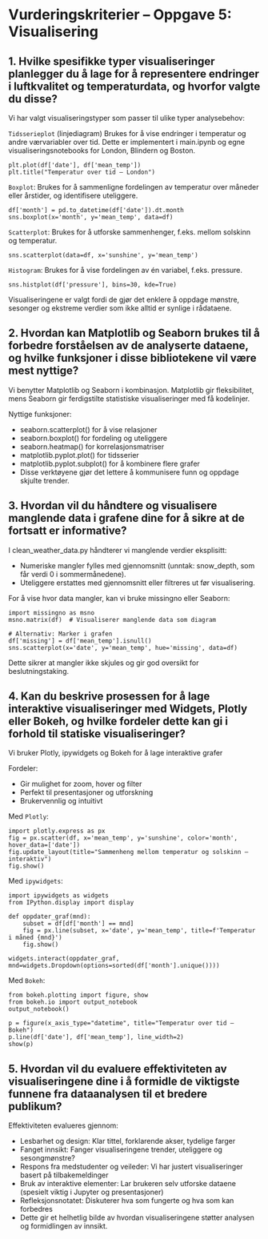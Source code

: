 # Vurderingskriterier – Oppgave 5: Visualisering
## 1. Hvilke spesifikke typer visualiseringer planlegger du å lage for å representere endringer i luftkvalitet og temperaturdata, og hvorfor valgte du disse?
Vi har valgt visualiseringstyper som passer til ulike typer analysebehov:

`Tidsserieplot` (linjediagram) Brukes for å vise endringer i temperatur og andre værvariabler over tid. Dette er implementert i main.ipynb og egne visualiseringsnotebooks for London, Blindern og Boston.
```
plt.plot(df['date'], df['mean_temp'])
plt.title("Temperatur over tid – London")
```

`Boxplot`: Brukes for å sammenligne fordelingen av temperatur over måneder eller årstider, og identifisere uteliggere.
```
df['month'] = pd.to_datetime(df['date']).dt.month
sns.boxplot(x='month', y='mean_temp', data=df)
```

`Scatterplot`: Brukes for å utforske sammenhenger, f.eks. mellom solskinn og temperatur.
```
sns.scatterplot(data=df, x='sunshine', y='mean_temp')
```

`Histogram`: Brukes for å vise fordelingen av én variabel, f.eks. pressure.
```
sns.histplot(df['pressure'], bins=30, kde=True)
```

Visualiseringene er valgt fordi de gjør det enklere å oppdage mønstre, sesonger og ekstreme verdier som ikke alltid er synlige i rådataene.

## 2. Hvordan kan Matplotlib og Seaborn brukes til å forbedre forståelsen av de analyserte dataene, og hvilke funksjoner i disse bibliotekene vil være mest nyttige?
Vi benytter Matplotlib og Seaborn i kombinasjon. Matplotlib gir fleksibilitet, mens Seaborn gir ferdigstilte statistiske visualiseringer med få kodelinjer.

Nyttige funksjoner:
- seaborn.scatterplot() for å vise relasjoner
- seaborn.boxplot() for fordeling og uteliggere
- seaborn.heatmap() for korrelasjonsmatriser
- matplotlib.pyplot.plot() for tidsserier
- matplotlib.pyplot.subplot() for å kombinere flere grafer
- Disse verktøyene gjør det lettere å kommunisere funn og oppdage skjulte trender.

## 3. Hvordan vil du håndtere og visualisere manglende data i grafene dine for å sikre at de fortsatt er informative?
I clean_weather_data.py håndterer vi manglende verdier eksplisitt:

- Numeriske mangler fylles med gjennomsnitt (unntak: snow_depth, som får verdi 0 i sommermånedene).
- Uteliggere erstattes med gjennomsnitt eller filtreres ut før visualisering.

For å vise hvor data mangler, kan vi bruke missingno eller Seaborn:
```
import missingno as msno
msno.matrix(df)  # Visualiserer manglende data som diagram

# Alternativ: Marker i grafen
df['missing'] = df['mean_temp'].isnull()
sns.scatterplot(x='date', y='mean_temp', hue='missing', data=df)
```
Dette sikrer at mangler ikke skjules og gir god oversikt for beslutningstaking.

## 4. Kan du beskrive prosessen for å lage interaktive visualiseringer med Widgets, Plotly eller Bokeh, og hvilke fordeler dette kan gi i forhold til statiske visualiseringer?
Vi bruker Plotly, ipywidgets og Bokeh for å lage interaktive grafer

Fordeler:

- Gir mulighet for zoom, hover og filter
- Perfekt til presentasjoner og utforskning
- Brukervennlig og intuitivt

Med `Plotly`:
```
import plotly.express as px
fig = px.scatter(df, x='mean_temp', y='sunshine', color='month', hover_data=['date'])
fig.update_layout(title="Sammenheng mellom temperatur og solskinn – interaktiv")
fig.show()

```
Med `ipywidgets`:
```
import ipywidgets as widgets
from IPython.display import display

def oppdater_graf(mnd):
    subset = df[df['month'] == mnd]
    fig = px.line(subset, x='date', y='mean_temp', title=f'Temperatur i måned {mnd}')
    fig.show()

widgets.interact(oppdater_graf, mnd=widgets.Dropdown(options=sorted(df['month'].unique())))
```
Med `Bokeh`:
```
from bokeh.plotting import figure, show
from bokeh.io import output_notebook
output_notebook()

p = figure(x_axis_type="datetime", title="Temperatur over tid – Bokeh")
p.line(df['date'], df['mean_temp'], line_width=2)
show(p)
```
## 5. Hvordan vil du evaluere effektiviteten av visualiseringene dine i å formidle de viktigste funnene fra dataanalysen til et bredere publikum?
Effektiviteten evalueres gjennom:

- Lesbarhet og design: Klar tittel, forklarende akser, tydelige farger
- Fanget innsikt: Fanger visualiseringene trender, uteliggere og sesongmønstre?
- Respons fra medstudenter og veileder: Vi har justert visualiseringer basert på tilbakemeldinger
- Bruk av interaktive elementer: Lar brukeren selv utforske dataene (spesielt viktig i Jupyter og presentasjoner)
- Refleksjonsnotatet: Diskuterer hva som fungerte og hva som kan forbedres
- Dette gir et helhetlig bilde av hvordan visualiseringene støtter analysen og formidlingen av innsikt.
